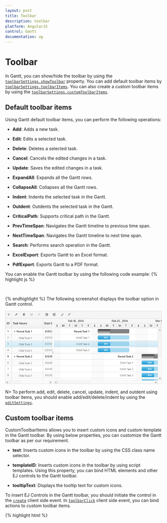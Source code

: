 ```yaml
---
layout: post
title: Toolbar
description: toolbar
platform: AngularJS
control: Gantt
documentation: ug
---
```


# Toolbar

In Gantt, you can show/hide the toolbar by using the [`toolbarSettings.showToolbar`](https://help.syncfusion.com/api/js/ejgantt#members:toolbarsettings-showtoolbar "showToolbar") property. You can add default toolbar items by [`toolbarSettings.toolbarItems`](https://help.syncfusion.com/api/js/ejgantt#members:toolbarsettings-toolbaritems "toolbarItems"). You can also create a custom toolbar items by using the [`toolbarSettings.customToolbarItems`](https://help.syncfusion.com/api/js/ejgantt#members:toolbarsettings-customToolbarItems "customToolbarItems").

## Default toolbar items
Using Gantt default toolbar items, you can perform the following operations:

* **Add**: Adds a new task.

* **Edit**: Edits a selected task.

* **Delete**: Deletes a selected task.
		   
* **Cancel**: Cancels the edited changes in a task.
		   
* **Update**: Saves the edited changes in a task.
		   
* **ExpandAll**: Expands all the Gantt rows.
		   
* **CollapseAll**: Collapses all the Gantt rows.

* **Indent**: Indents the selected task in the Gantt.
		   
* **Outdent**: Outdents the selected task in the Gantt.
		   
* **CriticalPath**: Supports critical path in the Gantt.

* **PrevTimeSpan**: Navigates the Gantt timeline to previous time span.

* **NextTimeSpan**: Navigates the Gantt timeline to next time span.

* **Search**: Performs search operation in the Gantt.
		   
* **ExcelExport**: Exports Gantt to an Excel format.

* **PdfExport**: Exports Gantt to a PDF format.

You can enable the Gantt toolbar by using the following code example:
{% highlight js %}
    <body ng-controller="GanttCtrl">                
           <div id="angulargantt" ej-gantt e-toolbarsettings="toolbarSettings"></div>            
    <script>       
        var toolbarSettings =
            {
             showToolbar: true,
             toolbarItems: [
                ej.Gantt.ToolbarItems.Add, 
                ej.Gantt.ToolbarItems.Edit, 
                ej.Gantt.ToolbarItems.Delete,
                ej.Gantt.ToolbarItems.Update,
                ej.Gantt.ToolbarItems.Cancel,
                ej.Gantt.ToolbarItems.Indent, 
                ej.Gantt.ToolbarItems.Outdent,
                ej.Gantt.ToolbarItems.ExpandAll,
                ej.Gantt.ToolbarItems.CollapseAll,
                ej.Gantt.ToolbarItems.Search,
		        ej.Gantt.ToolbarItems.PrevTimeSpan,
                ej.Gantt.ToolbarItems.NextTimeSpan,
		        ej.Gantt.ToolbarItems.CriticalPath,
		        ej.Gantt.ToolbarItems.ExcelExport,
		        ej.Gantt.ToolbarItems.PdfExport
            ]
        }       
        angular.module('listCtrl', ['ejangular'])
        .controller('GanttCtrl', function ($scope) {      
            $scope.toolbarSettings = toolbarSettings;
        });
    </script>   
</body>
{% endhighlight %}
The following screenshot displays the toolbar option in Gantt control.

![](Toolbar_images/Toolbar_img1.png)

N> To perform add, edit, delete, cancel, update, indent, and outdent using toolbar items, you should enable add/edit/delete/indent by using the [`editSettings`](https://help.syncfusion.com/api/js/ejGantt#members:editsettings "editSettings").
  
## Custom toolbar items

CustomToolbarItems allows you to insert custom icons and custom template in the Gantt toolbar. By using below properties, you can customize the Gantt toolbar as per our requirement.

* **text**: Inserts custom icons in the toolbar by using the CSS class name selector.

* **templateID**: Inserts custom icons in the toolbar by using script templates. Using this property, you can bind HTML elements and other EJ controls to the Gantt toolbar.

* **tooltipText**: Displays the tooltip text for custom icons.

To insert EJ Controls in the Gantt toolbar, you should initiate the control in the [`create`](https://help.syncfusion.com/api/js/ejgantt#events:create "create") client side event. In [`toolbarClick`](https://help.syncfusion.com/api/js/ejgantt#events:toolbarclick "toolbarclick") client side event, you can bind actions to custom toolbar items.

{% highlight html %}
   <body ng-controller="GanttCtrl">
    <script id="ColumnVisibility" type="text/ng-template">
        <input id="dropdownContainer" />
    </script>                
           <div id="angulargantt" ej-gantt 
                     e-toolbarsettings="toolbarSettings"                    
                     e-create="create"
                     e-toolbarclick="toolbarClick">
            </div>            
    <script>       
        var toolbarSettings =
            {
                showToolbar: true,
                customToolbarItems: [
                            { templateID: "#ColumnVisibility", tooltipText: "Column Visibility" },
                            { text: "Reset", tooltipText: "Reset" }],
            }       
        angular.module('listCtrl', ['ejangular'])
        .controller('GanttCtrl', function ($scope) {           
            $scope.toolbarClick= function (args) {
                if (args.itemName == "Reset") {
                    //we can bind the custom actions here
                }
            },
            $scope.create= function (args) {
                //Here we can append custom EJ controls
                $("#dropdownContainer").ejDropDownList({});
            }            
            $scope.toolbarSettings = toolbarSettings;
        });
    </script>
    <style type="text/css" class="cssStyles">
        #angulargantt_ColumnVisibility {
            padding-top: 2px;
            padding-bottom: 0px;
        }

        .Reset:before {
            content: "\e677";
        }
    </style>
</body>
{% endhighlight %}

![](Toolbar_images/Toolbar_img2.png)
	

